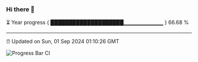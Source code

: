 ### Hi there 👋

⏳ Year progress { ████████████████████▁▁▁▁▁▁▁▁▁▁ } 66.68 %

---

⏰ Updated on Sun, 01 Sep 2024 01:10:26 GMT

![Progress Bar CI](https://github.com/liununu/liununu/workflows/Progress%20Bar%20CI/badge.svg)
